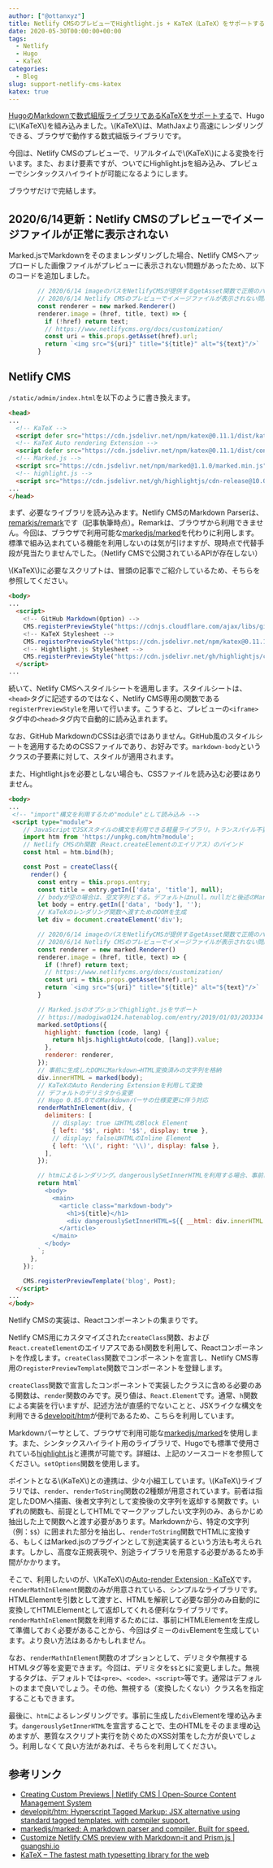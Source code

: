 ```yaml
---
author: ["@ottanxyz"]
title: Netlify CMSのプレビューでHightlight.js + KaTeX（LaTeX）をサポートする
date: 2020-05-30T00:00:00+00:00
tags:
  - Netlify
  - Hugo
  - KaTeX
categories:
  - Blog
slug: support-netlify-cms-katex
katex: true
---
```

[HugoのMarkdownで数式組版ライブラリであるKaTeXをサポートする](/posts/2020/05/support-hugo-katex/)で、Hugoに\\(KaTeX\\)を組み込みました。\\(KaTeX\\)は、MathJaxより高速にレンダリングできる、ブラウザで動作する数式組版ライブラリです。

今回は、Netlify CMSのプレビューで、リアルタイムで\\(KaTeX\\)による変換を行います。また、おまけ要素ですが、ついでにHighlight.jsを組み込み、プレビューでシンタックスハイライトが可能になるようにします。

ブラウザだけで完結します。

## 2020/6/14更新：Netlify CMSのプレビューでイメージファイルが正常に表示されない

Marked.jsでMarkdownをそのままレンダリングした場合、Netlify CMSへアップロードした画像ファイルがプレビューに表示されない問題があったため、以下のコードを追加しました。

```javascript
        // 2020/6/14 imageのパスをNetlifyCMSが提供するgetAsset関数で正規のパスに変換
        // 2020/6/14 Netlify CMSのプレビューでイメージファイルが表示されない問題に対応
        const renderer = new marked.Renderer()
        renderer.image = (href, title, text) => {
          if (!href) return text;
          // https://www.netlifycms.org/docs/customization/
          const uri = this.props.getAsset(href).url;
          return `<img src="${uri}" title="${title}" alt="${text}"/>`
        }
```

## Netlify CMS

`/static/admin/index.html`を以下のように書き換えます。

```html
<head>
...
  <!-- KaTeX -->
  <script defer src="https://cdn.jsdelivr.net/npm/katex@0.11.1/dist/katex.min.js" integrity="sha384y23I5Q6l+B6vatafAwxRu/0oK/79VlbSz7Q9aiSZUvyWYIYsd+qj+o24G5ZU2zJz" crossorigin="anonymous"></script>
  <!-- KaTeX Auto rendering Extension -->
  <script defer src="https://cdn.jsdelivr.net/npm/katex@0.11.1/dist/contrib/auto-render.min.js" integrity="sha384-kWPLUVMOks5AQFrykwIup5lo0m3iMkkHrD0uJ4H5cjeGihAutqP0yW0J6dpFiVkI" crossorigin="anonymous"></script>
  <!-- Marked.js -->
  <script src="https://cdn.jsdelivr.net/npm/marked@1.1.0/marked.min.js" integrity="sha256-GGbzkRkTtLnv3bOg61WAnkjYHxtsiVqu+tjMj6ssDVw=" crossorigin="anonymous"></script>
  <!-- highlight.js -->
  <script src="https://cdn.jsdelivr.net/gh/highlightjs/cdn-release@10.0.3/build/highlight.min.js"></script>
...
</head>
```

まず、必要なライブラリを読み込みます。Netlify CMSのMarkdown Parserは、[remarkjs/remark](https://github.com/remarkjs/remark)です（記事執筆時点）。Remarkは、ブラウザから利用できません。今回は、ブラウザで利用可能な[markedjs/marked](https://github.com/markedjs/marked)を代わりに利用します。標準で組み込まれている機能を利用しないのは気が引けますが、現時点で代替手段が見当たりませんでした。（Netlify CMSで公開されているAPIが存在しない）

\\(KaTeX\\)に必要なスクリプトは、冒頭の記事でご紹介しているため、そちらを参照してください。

```html
<body>
...
  <script>
    <!-- GitHub Markdown(Option) -->
    CMS.registerPreviewStyle("https://cdnjs.cloudflare.com/ajax/libs/github-markdown-css/4.0.0/github-markdown.min.css");
    <!-- KaTeX Stylesheet -->
    CMS.registerPreviewStyle("https://cdn.jsdelivr.net/npm/katex@0.11.1/dist/katex.min.css");
    <!-- Hightlight.js Stylesheet -->
    CMS.registerPreviewStyle("https://cdn.jsdelivr.net/gh/highlightjs/cdn-release@10.0.3/build/styles/github-gist.min.css")
  </script>
...
```

続いて、Netlify CMSへスタイルシートを適用します。スタイルシートは、`<head>`タグに記述するのではなく、Netlify CMS専用の関数である`registerPreviewStyle`を用いて行います。こうすると、プレビューの`<iframe>`タグ中の`<head>`タグ内で自動的に読み込まれます。

なお、GitHub MarkdownのCSSは必須ではありません。GitHub風のスタイルシートを適用するためのCSSファイルであり、お好みです。`markdown-body`というクラスの子要素に対して、スタイルが適用されます。

また、Hightlight.jsを必要としない場合も、CSSファイルを読み込む必要はありません。

```html
<body>
...
 <!-- "import"構文を利用するため"module"として読み込み -->
 <script type="module">
    // JavaScriptでJSXスタイルの構文を利用できる軽量ライブラリ。トランスパイル不要。HTMLのレンダリング目的のみで利用
    import htm from 'https://unpkg.com/htm?module';
    // Netlify CMSのh関数（React.createElementのエイリアス）のバインド
    const html = htm.bind(h);

    const Post = createClass({
      render() {
        const entry = this.props.entry;
        const title = entry.getIn(['data', 'title'], null);
        // bodyが空の場合は、空文字列とする。デフォルトはnull。nullだと後述のMarkdown変換の際にエラーとなる
        let body = entry.getIn(['data', 'body'], '');
        // KaTeXのレンダリング関数へ渡すためのDOMを生成
        let div = document.createElement('div');

        // 2020/6/14 imageのパスをNetlifyCMSが提供するgetAsset関数で正規のパスに変換
        // 2020/6/14 Netlify CMSのプレビューでイメージファイルが表示されない問題に対応
        const renderer = new marked.Renderer()
        renderer.image = (href, title, text) => {
          if (!href) return text;
          // https://www.netlifycms.org/docs/customization/
          const uri = this.props.getAsset(href).url;
          return `<img src="${uri}" title="${title}" alt="${text}"/>`
        }

        // Marked.jsのオプションでhighlight.jsをサポート
        // https://madogiwa0124.hatenablog.com/entry/2019/01/03/203334
        marked.setOptions({
          highlight: function (code, lang) {
            return hljs.highlightAuto(code, [lang]).value;
          },
          renderer: renderer,
        });
        // 事前に生成したDOMにMarkdown→HTML変換済みの文字列を格納
        div.innerHTML = marked(body);
        // KaTeXのAuto Rendering Extensionを利用して変換
        // デフォルトのデリミタから変更
        // Hugo 0.85.0でのMarkdownパーサの仕様変更に伴う対応
        renderMathInElement(div, {
          delimiters: [
            // display: true はHTMLのBlock Element
            { left: '$$', right: '$$', display: true },
            // display; falseはHTMLのInline Element
            { left: '\\(', right: '\\)', display: false },
          ],
        });

        // htmによるレンダリング。dangerouslySetInnerHTMLを利用する場合、事前にサニタイズによるXSS対策を推奨
        return html`
          <body>
            <main>
              <article class="markdown-body">
                <h1>${title}</h1>
                <div dangerouslySetInnerHTML=${{ __html: div.innerHTML }}></div>
              </article>
            </main>
          </body>
        `;
      },
    });

    CMS.registerPreviewTemplate('blog', Post);
  </script>
...
</body>
```

Netlify CMSの実装は、Reactコンポーネントの集まりです。

Netlify CMS用にカスタマイズされた`createClass`関数、および`React.createElement`のエイリアスである`h`関数を利用して、Reactコンポーネントを作成します。`createClass`関数でコンポーネントを宣言し、Netlify CMS専用の`registerPreviewTemplate`関数でコンポーネントを登録します。

`createClass`関数で宣言したコンポーネントで実装したクラスに含める必要のある関数は、`render`関数のみです。戻り値は、`React.Element`です。通常、`h`関数による実装を行いますが、記述方法が直感的でないことと、JSXライクな構文を利用できる[developit/htm](https://github.com/developit/htm/)が便利であるため、こちらを利用しています。

Markdownパーサとして、ブラウザで利用可能な[markedjs/marked](https://github.com/markedjs/marked)を使用します。また、シンタックスハイライト用のライブラリで、Hugoでも標準で使用されている[highlight.js](https://highlightjs.org/)と連携が可能です。詳細は、上記のソースコードを参照してください。`setOptions`関数を使用します。

ポイントとなる\\(KaTeX\\)との連携は、少々小細工しています。\\(KaTeX\\)ライブラリでは、`render`、`renderToString`関数の2種類が用意されています。前者は指定したDOMへ描画、後者文字列として変換後の文字列を返却する関数です。いずれの関数も、前提としてHTMLでマークアップしたい文字列のみ、あらかじめ抽出した上で関数へと渡す必要があります。Markdownから、特定の文字列（例：`$$`）に囲まれた部分を抽出し、`renderToString`関数でHTMLに変換する、もしくはMarked.jsのプラグインとして別途実装するという方法も考えられます。しかし、高度な正規表現や、別途ライブラリを用意する必要があるため手間がかかります。

そこで、利用したいのが、\\(KaTeX\\)の[Auto-render Extension · KaTeX](https://katex.org/docs/autorender.html)です。`renderMathInElement`関数のみが用意されている、シンプルなライブラリです。HTMLElementを引数として渡すと、HTMLを解釈して必要な部分のみ自動的に変換してHTMLElementとして返却してくれる便利なライブラリです。`renderMathInElement`関数を利用するためには、事前にHTMLElementを生成して準備しておく必要があることから、今回はダミーの`div`Elementを生成しています。より良い方法はあるかもしれません。

なお、`renderMathInElement`関数のオプションとして、デリミタや無視するHTMLタグ等を変更できます。今回は、デリミタを`$$`と`$`に変更しました。無視するタグは、デフォルトでは`<pre>`、`<code>`、`<script>`等です。通常はデフォルトのままで良いでしょう。その他、無視する（変換したくない）クラス名を指定することもできます。

最後に、`htm`によるレンダリングです。事前に生成した`div`Elementを埋め込みます。`dangerouslySetInnerHTML`を宣言することで、生のHTMLをそのまま埋め込めますが、悪質なスクリプト実行を防ぐめたのXSS対策をした方が良いでしょう。利用しなくて良い方法があれば、そちらを利用してください。

## 参考リンク

* [Creating Custom Previews | Netlify CMS | Open-Source Content Management System](https://www.netlifycms.org/docs/customization/)
* [developit/htm: Hyperscript Tagged Markup: JSX alternative using standard tagged templates, with compiler support.](https://github.com/developit/htm/)
* [markedjs/marked: A markdown parser and compiler. Built for speed.](https://github.com/markedjs/marked)
* [Customize Netlify CMS preview with Markdown-it and Prism.js | guangshi.io](https://www.guangshi.io/posts/customize-netlify-cms-preview/)
* [KaTeX – The fastest math typesetting library for the web](https://katex.org/)
